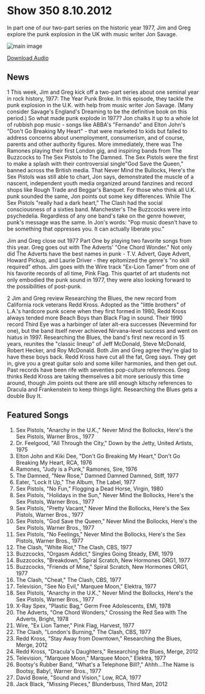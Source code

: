 # Show 350 8.10.2012
In part one of our two-part series on the historic year 1977, Jim and Greg explore the punk explosion in the UK with music writer Jon Savage.

![main image](http://www.soundopinions.org/images/2012/1977_part1.jpg)

[Download Audio](http://audio.soundopinions.org/streams/2012/08/so_20120810.m3u)

## News
1 This week, Jim and Greg kick off a two-part series about one seminal year in rock history, 1977: The Year Punk Broke. In this episode, they tackle the punk explosion in the U.K. with help from music writer Jon Savage. (Many consider Savage's England's Dreaming to be the definitive book on this period.) So what made punk explode in 1977? Jon chalks it up to a whole lot of rubbish pop music - songs like ABBA's "Fernando" and Elton John's "Don't Go Breaking My Heart" - that were marketed to kids but failed to address concerns about unemployment, consumerism, and of course, parents and other authority figures. More immediately, there was The Ramones playing their first London gig, and inspiring bands from The Buzzcocks to The Sex Pistols to The Damned. The Sex Pistols were the first to make a splash with their controversial single"God Save the Queen," banned across the British media. That Never Mind the Bullocks, Here's the Sex Pistols was still able to chart, Jon says, demonstrated the muscle of a nascent, independent youth media organized around fanzines and record shops like Rough Trade and Beggar's Banquet. For those who think all U.K. punk sounded the same, Jon points out some key differences. While The Sex Pistols "really had a dark heart," The Clash had the social consciousness of a sixties band. Manchester's The Buzzcocks were into psychedelia. Regardless of any one band's take on the genre however, punk's message was the same. In Jon's words: "Pop music doesn't have to be something that oppresses you. It can actually liberate you."

Jim and Greg close out 1977 Part One by playing two favorite songs from this year. Greg goes out with The Adverts' "One Chord Wonder." Not only did The Adverts have the best names in punk - T.V. Advert, Gaye Advert, Howard Pickup, and Laurie Driver - they epitomized the genre's "no skill required" ethos. Jim goes with the Wire track "Ex-Lion Tamer" from one of his favorite records of all time, Pink Flag. This quartet of art students not only embodied the punk sound in 1977, they were also looking forward to the possibilities of post-punk.

2 Jim and Greg review Researching the Blues, the new record from California rock veterans Redd Kross. Adopted as the "little brothers" of L.A.'s hardcore punk scene when they first formed in 1980, Redd Kross always tended more Beach Boys than Black Flag in sound. Their 1990 record Third Eye was a harbinger of later alt-era successes (Nevermind for one), but the band itself never achieved Nirvana-level success and went on hiatus in 1997. Researching the Blues, the band's first new record in 15 years, reunites the "classic lineup" of Jeff McDonald, Steve McDonald, Robert Hecker, and Roy McDonald. Both Jim and Greg agree they're glad to have these boys back. Redd Kross have cut all the fat, Greg says. They get in, give you a great guitar solo and some killer harmonies, and then get out. Past records have been rife with seventies pop-culture references. Greg thinks Redd Kross are taking themselves a bit more seriously this time around, though Jim points out there are still enough kitschy references to Dracula and Frankenstein to keep things light. Researching the Blues gets a double Buy It.



## Featured Songs
1. Sex Pistols, "Anarchy in the U.K.," Never Mind the Bollocks, Here's the Sex Pistols, Warner Bros., 1977
2. Dr. Feelgood, "All Through the City," Down by the Jetty, United Artists, 1975
3. Elton John and Kiki Dee, "Don't Go Breaking My Heart," Don't Go Breaking My Heart, RCA, 1976
4. Ramones, "Judy is a Punk," Ramones, Sire, 1976
5. The Damned, "New Rose," Damned Damned Damned, Stiff, 1977
6. Eater, "Lock It Up," The Album, The Label, 1977
7. Sex Pistols, "No Fun," Flogging a Dead Horse, Virgin, 1980
8. Sex Pistols, "Holidays in the Sun," Never Mind the Bollocks, Here's the Sex Pistols, Warner Bros., 1977
9. Sex Pistols, "Pretty Vacant," Never Mind the Bollocks, Here's the Sex Pistols, Warner Bros., 1977
10. Sex Pistols, "God Save the Queen," Never Mind the Bollocks, Here's the Sex Pistols, Warner Bros., 1977
11. Sex Pistols, "No Feelings," Never Mind the Bollocks, Here's the Sex Pistols, Warner Bros., 1977
12. The Clash, "White Riot," The Clash, CBS, 1977
13. Buzzcocks, "Orgasm Addict," Singles Going Steady, EMI, 1979
14. Buzzcocks, "Breakdown," Spiral Scratch, New Hormones ORG1, 1977
15. Buzzcocks, "Friends of Mine," Spiral Scratch, New Hormones ORG1, 1977
16. The Clash, "Cheat," The Clash, CBS, 1977
17. Television, "See No Evil," Marquee Moon," Elektra, 1977
18. Sex Pistols, "Anarchy in the U.K.," Never Mind the Bollocks, Here's the Sex Pistols, Warner Bros., 1977
19. X-Ray Spex, "Plastic Bag," Germ Free Adolescents, EMI, 1978
20. The Adverts, "One Chord Wonders," Crossing the Red Sea with The Adverts, Bright, 1978
21. Wire, "Ex Lion Tamer," Pink Flag, Harvest, 1977
22. The Clash, "London's Burning," The Clash, CBS, 1977
23. Redd Kross, "Stay Away from Downtown," Researching the Blues, Merge, 2012
24. Redd Kross, "Dracula's Daughters," Researching the Blues, Merge, 2012
25. Television, "Marquee Moon," Marquee Moon," Elektra, 1977
26. Bootsy's Rubber Band, "What's a Telephone Bill?," Ahhh...The Name is Bootsy, Baby!, Warner Bros., 1977
27. David Bowie, "Sound and Vision," Low, RCA, 1977
28. Jack Black, "Missing Pieces," Blunderbuss, Third Man, 2012

